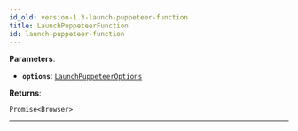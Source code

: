 ```yaml
---
id_old: version-1.3-launch-puppeteer-function
title: LaunchPuppeteerFunction
id: launch-puppeteer-function
---
```


<a name="launchpuppeteerfunction"></a>

**Parameters**:

- **`options`**: [`LaunchPuppeteerOptions`](../typedefs/launch-puppeteer-options)

**Returns**:

`Promise<Browser>`

---

